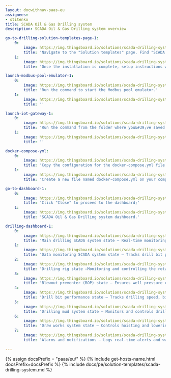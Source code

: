 ```yaml
---
layout: docwithnav-paas-eu
assignees:
- stitenko
title: SCADA Oil & Gas Drilling system
description: SCADA Oil & Gas Drilling system overview

go-to-drilling-solution-templates-page-1:
    0:
        image: https://img.thingsboard.io/solutions/scada-drilling-system/go-to-drilling-solution-templates-page-1-pe.png
        title: 'Navigate to the "Solution templates" page. Find "SCADA Oil & Gas Drilling system" and click "Install" to begin the installation process;'
    1:
        image: https://img.thingsboard.io/solutions/scada-drilling-system/drilling-solution-instruction-1-pe.png
        title: 'Once the installation is complete, setup instructions will be displayed.'

launch-modbus-pool-emulator-1:
    0:
        image: https://img.thingsboard.io/solutions/scada-drilling-system/drilling-launch-modbus-emulator-1-pe.png
        title: 'Run the command to start the Modbus pool emulator.'
    1:
        image: https://img.thingsboard.io/solutions/scada-drilling-system/drilling-launch-modbus-emulator-2-pe.png
        title: ''

launch-iot-gateway-1:
    0:
        image: https://img.thingsboard.io/solutions/scada-drilling-system/drilling-launch-iot-gateway-1-pe.png
        title: 'Run the command from the folder where you&#39;ve saved the docker-compose.yml file to run the IoT Gateway:'
    1:
        image: https://img.thingsboard.io/solutions/scada-drilling-system/drilling-launch-iot-gateway-2-pe.png
        title: ''

docker-compose-yml:
    0:
        image: https://img.thingsboard.io/solutions/scada-drilling-system/drilling-solution-instruction-2-pe.png
        title: 'Copy the configuration for the docker-compose.yml file from the instructions;'
    1:
        image: https://img.thingsboard.io/solutions/scada-drilling-system/drilling-docker-compose-yml.png
        title: 'Create a new file named docker-compose.yml on your computer, paste the copied configuration into it, and save the file.'

go-to-dashboard-1:
    0:
        image: https://img.thingsboard.io/solutions/scada-drilling-system/go-to-drilling-dashboard-1-pe.png
        title: 'Click "Close" to proceed to the dashboard;'
    1:
        image: https://img.thingsboard.io/solutions/scada-drilling-system/go-to-drilling-dashboard-2-pe.png
        title: 'SCADA Oil & Gas Drilling system dashboard.'

drilling-dashboard-1:
    0:
        image: https://img.thingsboard.io/solutions/scada-drilling-system/drilling-dashboard-1-pe.png
        title: 'Main drilling SCADA system state – Real-time monitoring of drilling parameters (speed, depth, tension, flow rate) with control over pumps, rotors, and preventers.'
    1:
        image: https://img.thingsboard.io/solutions/scada-drilling-system/drilling-dashboard-2-pe.png
        title: 'Data monitoring SCADA system state – Tracks drill bit position, well pressure, mud flow, mechanical tension, drilling performance, equipment status, and environmental conditions while analyzing temperature, vibration, and gas levels to prevent failures.'
    2:
        image: https://img.thingsboard.io/solutions/scada-drilling-system/drilling-dashboard-3-pe.png
        title: 'Drilling rig state –Monitoring and controlling the rotational speed, hoisting speed, and drilling rig pressure, with real-time load analysis and drilling progress tracking.'
    3:
        image: https://img.thingsboard.io/solutions/scada-drilling-system/drilling-dashboard-4-pe.png
        title: 'Blowout preventer (BOP) state – Ensures well pressure control, monitors leaks, mud temperature, and gas levels, with real-time pressure trend analysis.'
    4:
        image: https://img.thingsboard.io/solutions/scada-drilling-system/drilling-dashboard-5-pe.png
        title: 'Drill bit performance state – Tracks drilling speed, bit position, vibration, and temperature to optimize penetration rate and efficiency.'
    5:
        image: https://img.thingsboard.io/solutions/scada-drilling-system/drilling-dashboard-6-pe.png
        title: 'Drilling mud system state – Monitors and controls drilling fluid properties, ensuring proper lubrication, cooling, and circulation.'
    6:
        image: https://img.thingsboard.io/solutions/scada-drilling-system/drilling-dashboard-7-pe.png
        title: 'Draw works system state – Controls hoisting and lowering of the drill string, adjusting speed, direction, and tension while tracking vibrations and position.'
    7:
        image: https://img.thingsboard.io/solutions/scada-drilling-system/drilling-dashboard-8-pe.png
        title: 'Alarms and notifications – Logs real-time alerts and warnings for quick response to failures, abnormal pressure, or unexpected temperature.'

---
```


{% assign docsPrefix = "paas/eu/" %}
{% include get-hosts-name.html docsPrefix=docsPrefix %}
{% include docs/pe/solution-templates/scada-drilling-system.md %}
